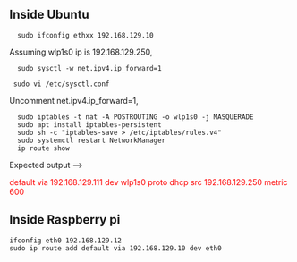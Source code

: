 
<h2>Inside Ubuntu </h2> 
 
```
  sudo ifconfig ethxx 192.168.129.10
```
<div> Assuming wlp1s0 ip is 192.168.129.250, </div>

```
  sudo sysctl -w net.ipv4.ip_forward=1
```
```
 sudo vi /etc/sysctl.conf
```
<div>  Uncomment net.ipv4.ip_forward=1, </div>

```
  sudo iptables -t nat -A POSTROUTING -o wlp1s0 -j MASQUERADE
  sudo apt install iptables-persistent
  sudo sh -c "iptables-save > /etc/iptables/rules.v4"  
  sudo systemctl restart NetworkManager
  ip route show
```
Expected output --> 
<p style="color:red;"> default via 192.168.129.111 dev wlp1s0 proto dhcp src 192.168.129.250 metric 600 </p>

<h2>Inside Raspberry pi </h2>

```
ifconfig eth0 192.168.129.12
sudo ip route add default via 192.168.129.10 dev eth0
```

